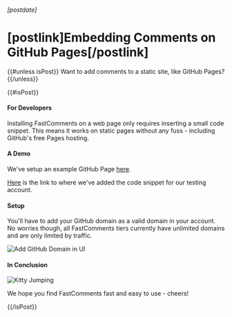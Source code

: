 ###### [postdate]
# [postlink]Embedding Comments on GitHub Pages[/postlink]

{{#unless isPost}}
Want to add comments to a static site, like GitHub Pages?
{{/unless}}

{{#isPost}}
#### For Developers
Installing FastComments on a web page only requires inserting a small code snippet. This means it works on static pages without any fuss - including GitHub's free Pages hosting.

#### A Demo

We've setup an example GitHub Page <a href="https://fastcomments.github.io/fastcomments-demo.github.io/" target="_blank">here</a>.

<a href="https://github.com/fastcomments/fastcomments-demo.github.io/blob/master/index.html#L29" target="_blank">Here</a> is the link to where we've added the code snippet for our
testing account.

#### Setup

You'll have to add your GitHub domain as a valid domain in your account. No worries though, all FastComments tiers currently have unlimited domains and are only limited by traffic.

<div class="text-center">
    <img data-src="images/fc-github-pages-add-domain.png" alt="Add GitHub Domain in UI" title="Add Domain UI" class="lozad" />
</div>

#### In Conclusion

<div class="text-center">
    <img src="https://cdn2.thecatapi.com/images/3sg.gif" alt="Kitty Jumping" title="Athletic Kitty" />
</div>

We hope you find FastComments fast and easy to use - cheers!

{{/isPost}}
